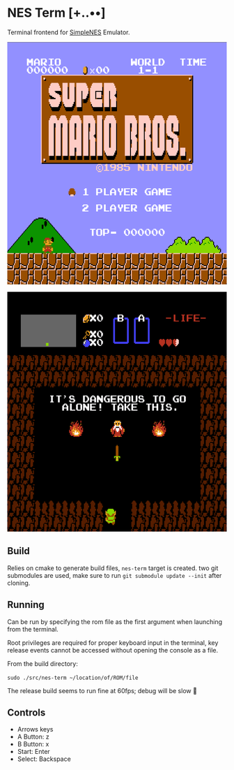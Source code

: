 # NES Term [+..••]

Terminal frontend for [SimpleNES](https://github.com/amhndu/SimpleNES) Emulator.

<p align="center">
  <img src="docs/mario.png">
</p>

<p align="center">
  <img src="docs/zelda.png">
</p>

## Build

Relies on cmake to generate build files, `nes-term` target is created. two git
submodules are used, make sure to run `git submodule update --init` after
cloning.

## Running

Can be run by specifying the rom file as the first argument when launching from
the terminal.

Root privileges are required for proper keyboard input in the terminal, key
release events cannot be accessed without opening the console as a file.

From the build directory:

`sudo ./src/nes-term ~/location/of/ROM/file`

The release build seems to run fine at 60fps; debug will be slow 🐌

## Controls

- Arrows keys
- A Button: z
- B Button: x
- Start:    Enter
- Select:   Backspace
